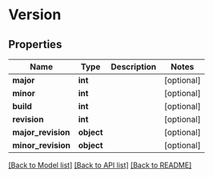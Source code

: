 # Version

## Properties
Name | Type | Description | Notes
------------ | ------------- | ------------- | -------------
**major** | **int** |  | [optional] 
**minor** | **int** |  | [optional] 
**build** | **int** |  | [optional] 
**revision** | **int** |  | [optional] 
**major_revision** | **object** |  | [optional] 
**minor_revision** | **object** |  | [optional] 

[[Back to Model list]](../README.md#documentation-for-models) [[Back to API list]](../README.md#documentation-for-api-endpoints) [[Back to README]](../README.md)

